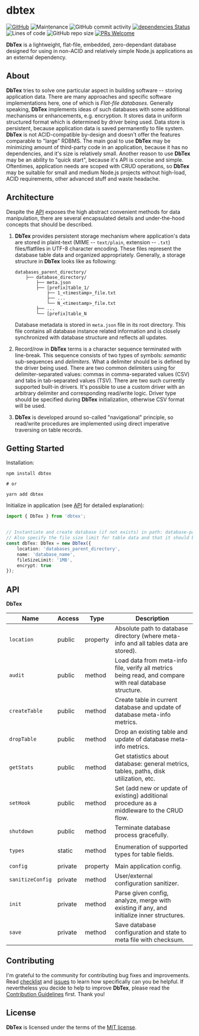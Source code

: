 # dbtex

[![GitHub](https://img.shields.io/github/license/mashape/apistatus.svg)](license.md)
![Maintenance](https://img.shields.io/maintenance/yes/2023?color=brightgreen) ![GitHub commit activity](https://img.shields.io/github/commit-activity/m/zhibirc/dbtex?color=brightgreen) [![dependencies Status](https://status.david-dm.org/gh/zhibirc/dbtex.svg)](https://david-dm.org/zhibirc/dbtex)
![Lines of code](https://img.shields.io/tokei/lines/github/zhibirc/dbtex?color=yellow) ![GitHub repo size](https://img.shields.io/github/repo-size/zhibirc/dbtex?color=yellow)
[![PRs Welcome](https://img.shields.io/badge/PRs-welcome-magenta.svg)]()

**DbTex** is a lightweight, flat-file, embedded, zero-dependant database designed for using in non-ACID and relatively simple Node.js applications as an external dependency.


## About

**DbTex** tries to solve one particular aspect in building software -- storing application data. There are many approaches and specific software implementations here, one of which is _Flat-file databases_.
Generally speaking, **DbTex** implements ideas of such databases with some additional mechanisms or enhancements, e.g. encryption. It stores data in uniform structured format which is determined by driver being used. Data store is persistent,
because application data is saved permanently to file system. **DbTex** is not ACID-compatible by-design and doesn't offer the features comparable to "large" RDBMS. The main goal to use **DbTex** may be minimizing amount of third-party code
in an application, because it has no dependencies, and it's size is relatively small. Another reason to use **DbTex** may be an ability to "quick start", because it's API is concise and simple.
Oftentimes, application needs are scoped with CRUD operations, so **DbTex** may be suitable for small and medium Node.js projects without high-load, ACID requirements, other advanced stuff and waste headache.


## Architecture

Despite the [API](#api) exposes the high abstract convenient methods for data manipulation, there are several encapsulated details and under-the-hood concepts that should be described.

1) **DbTex** provides persistent storage mechanism where application's data are stored in plaint-text (MIME -- `text/plain`, extension -- `.txt`) files/flatfiles in UTF-8 character encoding.
   These files represent the database table data and organized appropriately. Generally, a storage structure in **DbTex** looks like as following:

   ```text
   databases_parent_directory/
       ├── database_directory/
           ├── meta.json
           ├── [prefix]table_1/
               ├── 1_<timestamp>_file.txt
               ├── ...
               └── N_<timestamp>_file.txt
           ├── ...
           └── [prefix]table_N
   ```

   Database metadata is stored in `meta.json` file in its root directory. This file contains all database instance related information and is closely synchronized with database structure and reflects all updates.

2) Record/row in **DbTex** terms is a character sequence terminated with line-break. This sequence consists of two types of symbols: _semantic_ sub-sequences and _delimiters_. What a delimiter should be
   is defined by the driver being used. There are two common delimiters using for delimiter-separated values: commas in comma-separated values (CSV) and tabs in tab-separated values (TSV).
   There are two such currently supported built-in drivers. It's possible to use a custom driver with an arbitrary delimiter and corresponding read/write logic.
   Driver type should be specified during **DbTex** initialization, otherwise CSV format will be used.

3) **DbTex** is developed around so-called "navigational" principle, so read/write procedures are implemented using direct imperative traversing on table records.


## Getting Started

Installation:

```shell
npm install dbtex

# or

yarn add dbtex
```

Initialize in application (see [API](#api) for detailed explanation):

```ts
import { DbTex } from 'dbtex';


// Instantiate and create database (if not exists) in path: database-parent-directory/name-of-database.
// Also specify the file size limit for table data and that it should be encrypted with built-in encoder.
const dbTex: DbTex = new DbTex({
    location: 'databases_parent_directory',
    name: 'database_name',
    fileSizeLimit: '1MB',
    encrypt: true
});
```


## API

**DbTex**

| Name             | Access  | Type     | Description |
|------------------|---------|----------|-------------|
| `location`       | public  | property | Absolute path to database directory (where meta-info and all tables data are stored). |
| `audit`          | public  | method   | Load data from meta-info file, verify all metrics being read, and compare with real database structure. |
| `createTable`    | public  | method   | Create table in current database and update of database meta-info metrics. |
| `dropTable`      | public  | method   | Drop an existing table and update of database meta-info metrics. |
| `getStats`       | public  | method   | Get statistics about database: general metrics, tables, paths, disk utilization, etc. |
| `setHook`        | public  | method   | Set (add new or update of existing) additional procedure as a middleware to the CRUD flow. |
| `shutdown`       | public  | method   | Terminate database process gracefully. |
||
| `types`          | static  | method   | Enumeration of supported types for table fields. |
||
| `config`         | private | property | Main application config. |
| `sanitizeConfig` | private | method   | User/external configuration sanitizer. |
| `init`           | private | method   | Parse given config, analyze, merge with existing if any, and initialize inner structures. |
| `save`           | private | method   | Save database configuration and state to meta file with checksum. |


## Contributing

I'm grateful to the community for contributing bug fixes and improvements. Read [checklist](./checklist.md) and [issues](https://github.com/zhibirc/dbtex/issues) to learn how specifically can you be helpful.
If nevertheless you decide to help to improve **DbTex**, please read the [Contribution Guidelines](./contributing.md) first. Thank you!


## License

**DbTex** is licensed under the terms of the [MIT license](./license.md).
